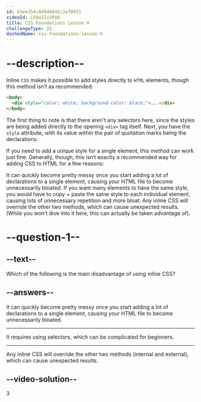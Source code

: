 ```yaml
---
id: 63ee354c0d8d4841c3a70921
videoId: LGQuIIv2RVA
title: CSS Foundations Lesson H
challengeType: 15
dashedName: css-foundations-lesson-h
---
```

# --description--

Inline `CSS` makes it possible to add styles directly to `HTML` elements, though this method isn’t as recommended:

```html
<body>
  <div style="color: white; background-color: black;">...</div>
</body>
```

The first thing to note is that there aren't any selectors here, since the styles are being added directly to the opening `<div>` tag itself. Next, you have the `style` attribute, with its value within the pair of quotation marks being the declarations.

If you need to add a unique style for a single element, this method can work just fine. Generally, though, this isn’t exactly a recommended way for adding CSS to HTML for a few reasons:

It can quickly become pretty messy once you start adding a lot of declarations to a single element, causing your HTML file to become unnecessarily bloated.
If you want many elements to have the same style, you would have to copy + paste the same style to each individual element, causing lots of unnecessary repetition and more bloat.
Any inline CSS will override the other two methods, which can cause unexpected results. (While you won’t dive into it here, this can actually be taken advantage of).

# --question-1--    

## --text--

Which of the following is the main disadvantage of using inline CSS?

## --answers--

It can quickly become pretty messy once you start adding a lot of declarations to a single element, causing your HTML file to become unnecessarily bloated.

---

It requires using selectors, which can be complicated for beginners.

---

Any inline CSS will override the other two methods (internal and external), which can cause unexpected results.


## --video-solution--

3
